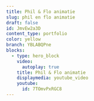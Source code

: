 ```yaml
---
title: Phil & Flo animatie
slug: phil en flo animatie
draft: false
id: JmvEw2a3D
content_type: portfolio
color: yellow
branch: YBLABQPne
blocks:
  - type: hero_block
    video:
      autoplay: true
    title: Phil & Flo animatie
    displaymedia: youtube_video
    youtube:
      id: 7TOmvPxRGC8
---
```

